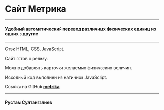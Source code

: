 # Сайт Метрика
---
#### Удобный автоматический перевод различных физических единиц из одних в другие
---

Стэк HTML, CSS, JavaScript.

Сайт готов к релизу.

Можно добавлять карточки желаемых физических величин.

Исходный код выполнен на натичнов JavaScript.


Ссылка на GitHub [**metrika**](https://pyctam-ac.github.io/metrika-type/metrika.html)


---

#### Рустам Султангалиев
